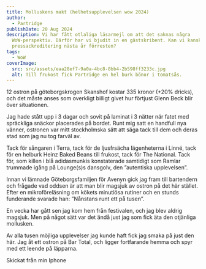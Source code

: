 ```yaml
---
title: Molluskens makt (helhetsupplevelsen wow 2024)
author:
  - Partridge
publishDate: 20 Aug 2024
description: Vi har fått otlaliga läsarmejl om att det saknas några
  WoW-perspektiv. Därför har vi bjudit in en gästskribent. Kan vi kanske få
  pressackreditering nästa år förresten?
tags:
  - WoW
coverImage:
  src: src/assets/eaa28ef7-9a0a-4bc8-8bb4-2b598ff3233c.jpg
  alt: Till frukost fick Partridge en hel burk bönor i tomatsås.
---
```

12 ostron på göteborgskrogen Skanshof kostar 335 kronor (+20% dricks), och det måste anses som overkligt billigt givet hur förtjust Glenn Beck blir över situationen.

Jag hade stått upp i 3 dagar och sovit på laminat i 3 nätter när fatet med spräckliga snäckor placerades på bordet. Runt mig satt en handfull nya vänner, ostronen var mitt stockholmska sätt att säga tack till dem och deras stad som jag nu tog farväl av.

Tack för sångaren i Terra, tack för de ljusfrsächa lägenheterna i Linné, tack för en helburk Heinz Baked Beans till frukost, tack för The National. Tack för, som killen i blå adidasmunkis konstaterade samtidigt som Ramlar trummade igång på Lounge(s)s dansgolv, den ”autentiska upplevelsen”.

Innan vi lämnade Göteborgsfamiljen för Avenyn gick jag fram till bartendern och frågade vad oddsen är att man blir magsjuk av ostron på det här stället. Efter en mikroföreläsning om kökets minutiösa rutiner och en stunds funderande svarade han: ”Nånstans runt ett på tusen”.

En vecka har gått sen jag kom hem från festivalen, och jag blev aldrig magsjuk. Men på något sätt var det ändå just jag som fick äta den otjänliga mollusken. 

Av alla tusen möjliga upplevelser jag kunde haft fick jag smaka på just den här. Jag åt ett ostron på Bar Total, och ligger fortfarande hemma och spyr med ett leende på läpparna.

Skickat från min Iphone
